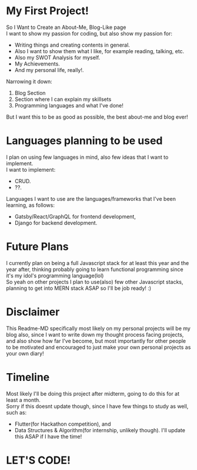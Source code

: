 # My First Project!
So I Want to Create an About-Me, Blog-Like page<br>
I want to show my passion for coding, but also show my passion for: 
- Writing things and creating contents in general.
- Also I want to show them what I like, for example reading, talking, etc.
- Also my SWOT Analysis for myself.
- My Achievements.
- And my personal life, really!.

Narrowing it down:
1. Blog Section
2. Section where I can explain my skillsets
3. Programming languages and what I've done!

But I want this to be as good as possible, the best about-me and blog ever!

# Languages planning to be used
I plan on using few languages in mind, also few ideas that I want to implement.<br>
I want to implement:
- CRUD.
- ??.

Languages I want to use are the languages/frameworks that I've been learning, as follows:
- Gatsby/React/GraphQL for frontend development,
- Django for backend development.

# Future Plans
I currently plan on being a full Javascript stack for at least this year and the year after, thinking probably going to learn functional programming since it's my idol's programming language(lol)<br>
So yeah on other projects I plan to use(also) few other Javascript stacks, planning to get into MERN stack ASAP so I'll be job ready! :) <br>

# Disclaimer
This Readme-MD specifically most likely on my personal projects will be my blog also, since I want to write down my thought process facing projects, and also show how far I've become, but most importantly for other people to be motivated and encouraged to just make your own personal projects as your own diary!

# Timeline
Most likely I'll be doing this project after midterm, going to do this for at least a month.<br>
Sorry if this doesnt update though, since I have few things to study as well, such as:
- Flutter(for Hackathon competition), and
- Data Structures & Algorithm(for internship, unlikely though).
I'll update this ASAP if I have the time!

# LET'S CODE!
